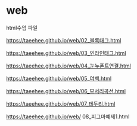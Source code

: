 # web
html수업 파일

https://taeehee.github.io/web/02_블록태그.html

https://taeehee.github.io/web/03_인라인태그.html

https://taeehee.github.io/web/04_눈누폰트연결.html

https://taeehee.github.io/web/05_여백.html

https://taeehee.github.io/web/06_모서리곡선.html

https://taeehee.github.io/web/07_테두리.html

https://taeehee.github.io/web/ 08_피그마예제1.html
